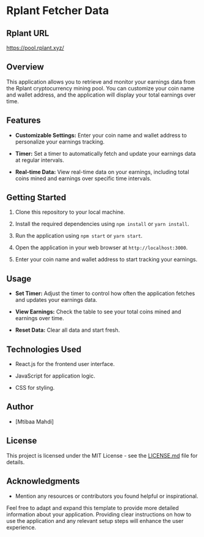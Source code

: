 # Rplant Fetcher Data

## Rplant URL

https://pool.rplant.xyz/

## Overview

This application allows you to retrieve and monitor your earnings data from the Rplant cryptocurrency mining pool. You can customize your coin name and wallet address, and the application will display your total earnings over time.

## Features

- **Customizable Settings:** Enter your coin name and wallet address to personalize your earnings tracking.

- **Timer:** Set a timer to automatically fetch and update your earnings data at regular intervals.

- **Real-time Data:** View real-time data on your earnings, including total coins mined and earnings over specific time intervals.

## Getting Started

1. Clone this repository to your local machine.

2. Install the required dependencies using `npm install` or `yarn install`.

3. Run the application using `npm start` or `yarn start`.

4. Open the application in your web browser at `http://localhost:3000`.

5. Enter your coin name and wallet address to start tracking your earnings.

## Usage

- **Set Timer:** Adjust the timer to control how often the application fetches and updates your earnings data.

- **View Earnings:** Check the table to see your total coins mined and earnings over time.

- **Reset Data:** Clear all data and start fresh.

## Technologies Used

- React.js for the frontend user interface.

- JavaScript for application logic.

- CSS for styling.

## Author

- [Mtibaa Mahdi]

## License

This project is licensed under the MIT License - see the [LICENSE.md](LICENSE.md) file for details.

## Acknowledgments

- Mention any resources or contributors you found helpful or inspirational.

Feel free to adapt and expand this template to provide more detailed information about your application. Providing clear instructions on how to use the application and any relevant setup steps will enhance the user experience.
